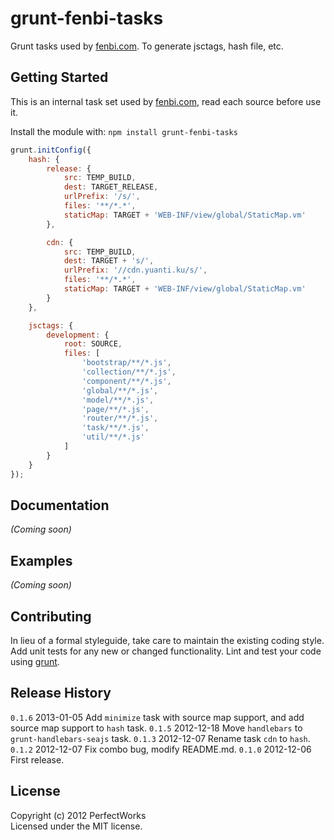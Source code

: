 # grunt-fenbi-tasks

Grunt tasks used by [fenbi.com]. To generate jsctags, hash file, etc.

## Getting Started
This is an internal task set used by [fenbi.com], read each source before use it.

Install the module with: `npm install grunt-fenbi-tasks`

```javascript
grunt.initConfig({
    hash: {
        release: {
            src: TEMP_BUILD,
            dest: TARGET_RELEASE,
            urlPrefix: '/s/',
            files: '**/*.*',
            staticMap: TARGET + 'WEB-INF/view/global/StaticMap.vm'
        },

        cdn: {
            src: TEMP_BUILD,
            dest: TARGET + 's/',
            urlPrefix: '//cdn.yuanti.ku/s/',
            files: '**/*.*',
            staticMap: TARGET + 'WEB-INF/view/global/StaticMap.vm'
        }
    },

    jsctags: {
        development: {
            root: SOURCE,
            files: [
                'bootstrap/**/*.js',
                'collection/**/*.js',
                'component/**/*.js',
                'global/**/*.js',
                'model/**/*.js',
                'page/**/*.js',
                'router/**/*.js',
                'task/**/*.js',
                'util/**/*.js'
            ]
        }
    }
});
```

## Documentation
_(Coming soon)_

## Examples
_(Coming soon)_

## Contributing
In lieu of a formal styleguide, take care to maintain the existing coding style. Add unit tests for any new or changed functionality. Lint and test your code using [grunt](https://github.com/gruntjs/grunt).

## Release History

`0.1.6` 2013-01-05 Add `minimize` task with source map support, and add source map support to `hash` task.
`0.1.5` 2012-12-18 Move `handlebars` to `grunt-handlebars-seajs` task.
`0.1.3` 2012-12-07 Rename task `cdn` to `hash`.
`0.1.2` 2012-12-07 Fix combo bug, modify README.md.
`0.1.0` 2012-12-06 First release.

## License
Copyright (c) 2012 PerfectWorks  
Licensed under the MIT license.

[fenbi.com]: http://fenbi.com
[SeaJS]: http://seajs.org
